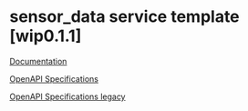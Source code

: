 # sensor_data service template \[wip0.1.1\]

[Documentation](https://htmlpreview.github.io/?https://github.com/atlasH2020-templates/sensor_data/blob/wip0.1.1/doc.html)

[OpenAPI Specifications](https://petstore.swagger.io?url=https://raw.githubusercontent.com/atlasH2020-templates/sensor_data/wip0.1.1/oas.json)

[OpenAPI Specifications legacy](https://sensorsystems.iais.fraunhofer.de/doc/?url=https://raw.githubusercontent.com/atlasH2020-templates/sensor_data/wip0.1.1/oas.json)  
